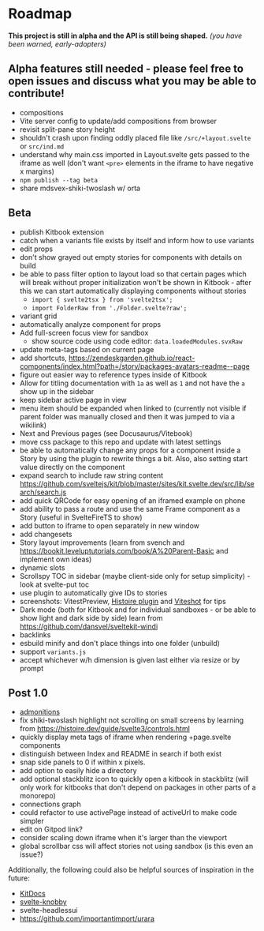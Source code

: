 # Roadmap

**This project is still in alpha and the API is still being shaped.**
*(you have been warned, early-adopters)*

## Alpha features still needed - please feel free to open issues and discuss what you may be able to contribute!
- compositions
- Vite server config to update/add compositions from browser
- revisit split-pane story height
- shouldn't crash upon finding oddly placed file like `/src/+layout.svelte` or `src/ind.md`
- understand why main.css imported in Layout.svelte gets passed to the iframe as well (don't want `<pre>` elements in the iframe to have negative x margins)
- `npm publish --tag beta`
- share mdsvex-shiki-twoslash w/ orta

## Beta
- publish Kitbook extension
- catch when a variants file exists by itself and inform how to use variants
- edit props 
- don't show grayed out empty stories for components with details on build
- be able to pass filter option to layout load so that certain pages which will break without proper initialization won't be shown in Kitbook - after this we can start automatically displaying components without stories
  - `import { svelte2tsx } from 'svelte2tsx';`
  - `import FolderRaw from './Folder.svelte?raw';`
- variant grid
- automatically analyze component for props
- Add full-screen focus view for sandbox
  - show source code using code editor: `data.loadedModules.svxRaw` <!-- i-tabler-code"-->
- update meta-tags based on current page
- add shortcuts, https://zendeskgarden.github.io/react-components/index.html?path=/story/packages-avatars-readme--page
- figure out easier way to reference types inside of Kitbook
- Allow for titling documentation with `1a` as well as `1` and not have the `a` show up in the sidebar
- keep sidebar active page in view
- menu item should be expanded when linked to (currently not visible if parent folder was manually closed and then it was jumped to via a wikilink)
- Next and Previous pages (see Docusaurus/Vitebook)
- move css package to this repo and update with latest settings
- be able to automatically change any props for a component inside a Story by using the plugin to rewrite things a bit. Also, also setting start value directly on the component
- expand search to include raw string content https://github.com/sveltejs/kit/blob/master/sites/kit.svelte.dev/src/lib/search/search.js
- add quick QRCode for easy opening of an iframed example on phone
- add ability to pass a route and use the same Frame component as a Story (useful in SvelteFireTS to show)
- add button to iframe to open separately in new window
- add changesets
- Story layout improvements (learn from svench and https://bookit.leveluptutorials.com/book/A%20Parent-Basic and implement own ideas)
- dynamic slots
- Scrollspy TOC in sidebar (maybe client-side only for setup simplicity) - look at svelte-put toc
- use plugin to automatically give IDs to stories
- screenshots: VitestPreview, [Histoire plugin](https://github.com/histoire-dev/histoire/tree/main/packages/histoire-plugin-screenshot) and [Viteshot](https://viteshot.com/) for tips
- Dark mode (both for Kitbook and for individual sandboxes - or be able to show light and dark side by side) learn from https://github.com/dansvel/sveltekit-windi
- backlinks
- esbuild minify and don't place things into one folder (unbuild)
- support `variants.js`
- accept whichever w/h dimension is given last either via resize or by prompt

## Post 1.0
- [admonitions](https://docusaurus.io/docs/markdown-features/admonitions)
- fix shiki-twoslash highlight not scrolling on small screens by learning from https://histoire.dev/guide/svelte3/controls.html
- quickly display meta tags of iframe when rendering +page.svelte components
- distinguish between Index and README in search if both exist
- snap side panels to 0 if within x pixels.
- add option to easily hide a directory
- add optional stackblitz icon to quickly open a kitbook in stackblitz (will only work for kitbooks that don't depend on packages in other parts of a monorepo) 
- connections graph
- could refactor to use activePage instead of activeUrl to make code simpler
- edit on Gitpod link?
- consider scaling down iframe when it's larger than the viewport
- global scrollbar css will affect stories not using sandbox (is this even an issue?)

 Additionally, the following could also be helpful sources of inspiration in the future:

- [KitDocs](https://kit-docs.svelteness.dev/) 
- [svelte-knobby](https://github.com/Rich-Harris/svelte-knobby)
- svelte-headlessui
- https://github.com/importantimport/urara
